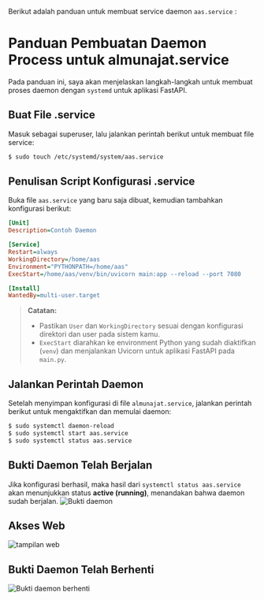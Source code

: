 Berikut adalah panduan untuk membuat service daemon `aas.service` :

# Panduan Pembuatan Daemon Process untuk almunajat.service

Pada panduan ini, saya akan menjelaskan langkah-langkah untuk membuat proses daemon dengan `systemd` untuk aplikasi FastAPI.

## Buat File .service
Masuk sebagai superuser, lalu jalankan perintah berikut untuk membuat file service:

```bash
$ sudo touch /etc/systemd/system/aas.service
```

## Penulisan Script Konfigurasi .service
Buka file `aas.service` yang baru saja dibuat, kemudian tambahkan konfigurasi berikut:

```ini
[Unit]
Description=Contoh Daemon

[Service]
Restart=always
WorkingDirectory=/home/aas
Environment="PYTHONPATH=/home/aas"
ExecStart=/home/aas/venv/bin/uvicorn main:app --reload --port 7080

[Install]
WantedBy=multi-user.target
```

> **Catatan:**
> - Pastikan `User` dan `WorkingDirectory` sesuai dengan konfigurasi direktori dan user pada sistem kamu.
> - `ExecStart` diarahkan ke environment Python yang sudah diaktifkan (`venv`) dan menjalankan Uvicorn untuk aplikasi FastAPI pada `main.py`.

## Jalankan Perintah Daemon

Setelah menyimpan konfigurasi di file `almunajat.service`, jalankan perintah berikut untuk mengaktifkan dan memulai daemon:

```bash
$ sudo systemctl daemon-reload
$ sudo systemctl start aas.service
$ sudo systemctl status aas.service
```

## Bukti Daemon Telah Berjalan
Jika konfigurasi berhasil, maka hasil dari `systemctl status aas.service` akan menunjukkan status **active (running)**, menandakan bahwa daemon sudah berjalan.
![Bukti daemon](https://drive.google.com/uc?export=download&id=1BMNzmmrsg6BDgLHiyrGdpLgBuD4kKSsC)
## Akses Web
![tampilan web](https://drive.google.com/uc?export=download&id=1iIag0_ssBLoNCedL2fthEKp6ebotfcZV)
## Bukti Daemon Telah Berhenti
![Bukti daemon berhenti]( https://drive.google.com/uc?export=download&id=1eukMeZEWpA1CBj48ep0G8ogJWaWlG2OL)
